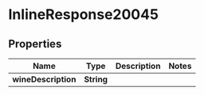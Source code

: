

# InlineResponse20045

## Properties

Name | Type | Description | Notes
------------ | ------------- | ------------- | -------------
**wineDescription** | **String** |  | 



